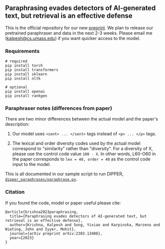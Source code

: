 ## Paraphrasing evades detectors of AI-generated text, but retrieval is an effective defense

This is the official repository for our new [preprint](https://arxiv.org/pdf/2303.13408.pdf).
We plan to release our pretrained paraphraser and data in the next 2-3 weeks. Please email me (kalpesh@cs.umass.edu) if you want quicker access to the model.

### Requirements

```
# required
pip install torch
pip install transformers
pip install sklearn
pip install nltk

# optional
pip install openai
pip install rankgen
```


### Paraphraser notes (differences from paper)

There are two minor differences between the actual model and the paper's description:

1. Our model uses `<sent> ... </sent>` tags instead of `<p> ... </p>` tags.

2. The lexical and order diversity codes used by the actual model correspond to "similarity" rather than "diversity". For a diversity of X, please use the control code value `100 - X`. In other words, L60-O60 in the paper corresponds to `lex = 40, order = 40` as the control code input to the model.

This is all documented in our sample script to run DIPPER, [`dipper_paraphrases/paraphrase.py`](dipper_paraphrases/paraphrase.py).

### Citation

If you found the code, model or paper useful please cite:

```
@article{krishna2023paraphrasing,
  title={Paraphrasing evades detectors of AI-generated text, but retrieval is an effective defense},
  author={Krishna, Kalpesh and Song, Yixiao and Karpinska, Marzena and Wieting, John and Iyyer, Mohit},
  journal={arXiv preprint arXiv:2303.13408},
  year={2023}
}
```
